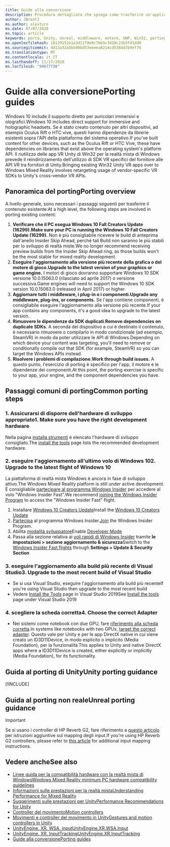 ```yaml
---
title: Guide alla conversione
description: Procedura dettagliata che spiega come trasferire un'applicazione immersiva esistente a una realtà mista di Windows.
author: JBrentJ
ms.author: alexturn
ms.date: 07/07/2020
ms.topic: article
keywords: porta, Unity, Unreal, middleware, motore, UWP, Win32, porting, HoloLens 1st Gen, auricolare realtà mista, cuffia a realtà mista di Windows, migrazione, Windows 10, mapping di input,
ms.openlocfilehash: 18129151b1e3d11f9e9c7bb3c3420c23b5fd1dd0
ms.sourcegitcommit: dd13a32a5bb90bd53eeeea8214cd5384d7b9ef76
ms.translationtype: MT
ms.contentlocale: it-IT
ms.lasthandoff: 11/17/2020
ms.locfileid: "94677730"
---
```

# <a name="porting-guides"></a><span data-ttu-id="8c4a3-104">Guide alla conversione</span><span class="sxs-lookup"><span data-stu-id="8c4a3-104">Porting guides</span></span>

<span data-ttu-id="8c4a3-105">Windows 10 include il supporto diretto per auricolari immersivi e olografici.</span><span class="sxs-lookup"><span data-stu-id="8c4a3-105">Windows 10 includes direct support for immersive and holographic headsets.</span></span> <span data-ttu-id="8c4a3-106">Se è stato creato contenuto per altri dispositivi, ad esempio Oculus Rift o HTC vive, questi hanno dipendenze da librerie esistenti sopra l'API della piattaforma del sistema operativo.</span><span class="sxs-lookup"><span data-stu-id="8c4a3-106">If you've built content for other devices, such as the Oculus Rift or HTC Vive, these have dependencies on libraries that exist above the operating system's platform API.</span></span> <span data-ttu-id="8c4a3-107">Il riutilizzo delle app VR Unity di Win32 per la realtà mista di Windows prevede il reindirizzamento dell'utilizzo di SDK VR specifici del fornitore alle API VR tra fornitori di Unity.</span><span class="sxs-lookup"><span data-stu-id="8c4a3-107">Bringing existing Win32 Unity VR apps over to Windows Mixed Reality involves retargeting usage of vendor-specific VR SDKs to Unity's cross-vendor VR APIs.</span></span>

## <a name="porting-overview"></a><span data-ttu-id="8c4a3-108">Panoramica del porting</span><span class="sxs-lookup"><span data-stu-id="8c4a3-108">Porting overview</span></span>

<span data-ttu-id="8c4a3-109">A livello generale, sono necessari i passaggi seguenti per trasferire il contenuto esistente:</span><span class="sxs-lookup"><span data-stu-id="8c4a3-109">At a high level, the following steps are involved in porting existing content:</span></span>
1. <span data-ttu-id="8c4a3-110">**Verificare che il PC esegua Windows 10 Fall Creators Update (16299).**</span><span class="sxs-lookup"><span data-stu-id="8c4a3-110">**Make sure your PC is running the Windows 10 Fall Creators Update (16299).**</span></span> <span data-ttu-id="8c4a3-111">Non è più consigliabile ricevere le build di anteprima dall'anello Insider Skip Ahead, perché tali Build non saranno le più stabili per lo sviluppo di realtà miste.</span><span class="sxs-lookup"><span data-stu-id="8c4a3-111">We no longer recommend receiving preview builds from the Insider Skip Ahead ring, as those builds won't be the most stable for mixed reality development.</span></span>
2. <span data-ttu-id="8c4a3-112">**Eseguire l'aggiornamento alla versione più recente della grafica o del motore di gioco.**</span><span class="sxs-lookup"><span data-stu-id="8c4a3-112">**Upgrade to the latest version of your graphics or game engine.**</span></span> <span data-ttu-id="8c4a3-113">I motori di gioco dovranno supportare Windows 10 SDK versione 10.0.15063.0 (rilasciato ad aprile 2017) o versione successiva.</span><span class="sxs-lookup"><span data-stu-id="8c4a3-113">Game engines will need to support the Windows 10 SDK version 10.0.15063.0 (released in April 2017) or higher.</span></span>
3. <span data-ttu-id="8c4a3-114">**Aggiornare tutti i middleware, i plug-in o i componenti.**</span><span class="sxs-lookup"><span data-stu-id="8c4a3-114">**Upgrade any middleware, plug-ins, or components.**</span></span> <span data-ttu-id="8c4a3-115">Se l'app contiene componenti, è consigliabile eseguire l'aggiornamento alla versione più recente.</span><span class="sxs-lookup"><span data-stu-id="8c4a3-115">If your app contains any components, it's a good idea to upgrade to the latest version.</span></span>
4. <span data-ttu-id="8c4a3-116">**Rimuovere le dipendenze da SDK duplicati**.</span><span class="sxs-lookup"><span data-stu-id="8c4a3-116">**Remove dependencies on duplicate SDKs**.</span></span> <span data-ttu-id="8c4a3-117">A seconda del dispositivo a cui è destinato il contenuto, è necessario rimuovere o compilarlo in modo condizionale (ad esempio, SteamVR) in modo da poter utilizzare le API di Windows.</span><span class="sxs-lookup"><span data-stu-id="8c4a3-117">Depending on which device your content was targeting, you'll need to remove or conditionally compile out that SDK (for example, SteamVR) so you can target the Windows APIs instead.</span></span>
5. <span data-ttu-id="8c4a3-118">**Risolvere i problemi di compilazione.**</span><span class="sxs-lookup"><span data-stu-id="8c4a3-118">**Work through build issues.**</span></span> <span data-ttu-id="8c4a3-119">A questo punto, l'esercizio di porting è specifico per l'app, il motore e le dipendenze dei componenti.</span><span class="sxs-lookup"><span data-stu-id="8c4a3-119">At this point, the porting exercise is specific to your app, your engine, and the component dependencies you have.</span></span>

## <a name="common-porting-steps"></a><span data-ttu-id="8c4a3-120">Passaggi comuni di porting</span><span class="sxs-lookup"><span data-stu-id="8c4a3-120">Common porting steps</span></span>

### <a name="1-make-sure-you-have-the-right-development-hardware"></a><span data-ttu-id="8c4a3-121">1. Assicurarsi di disporre dell'hardware di sviluppo appropriato</span><span class="sxs-lookup"><span data-stu-id="8c4a3-121">1. Make sure you have the right development hardware</span></span>

<span data-ttu-id="8c4a3-122">Nella pagina [installa strumenti](../install-the-tools.md#immersive-vr-headset-requirements) è elencato l'hardware di sviluppo consigliato.</span><span class="sxs-lookup"><span data-stu-id="8c4a3-122">The [install the tools](../install-the-tools.md#immersive-vr-headset-requirements) page lists the recommended development hardware.</span></span>

### <a name="2-upgrade-to-the-latest-flight-of-windows-10"></a><span data-ttu-id="8c4a3-123">2. eseguire l'aggiornamento all'ultimo volo di Windows 10</span><span class="sxs-lookup"><span data-stu-id="8c4a3-123">2. Upgrade to the latest flight of Windows 10</span></span>

<span data-ttu-id="8c4a3-124">La piattaforma di realtà mista Windows è ancora in fase di sviluppo attivo.</span><span class="sxs-lookup"><span data-stu-id="8c4a3-124">The Windows Mixed Reality platform is still under active development.</span></span> <span data-ttu-id="8c4a3-125">È consigliabile [partecipare al programma Windows Insider](https://insider.windows.com/) per accedere al volo "Windows Insider Fast".</span><span class="sxs-lookup"><span data-stu-id="8c4a3-125">We recommend [joining the Windows Insider Program](https://insider.windows.com/) to access the "Windows Insider Fast" flight.</span></span>
1. <span data-ttu-id="8c4a3-126">Installare [Windows 10 Creators Update](https://www.microsoft.com/software-download/windows10)</span><span class="sxs-lookup"><span data-stu-id="8c4a3-126">Install the [Windows 10 Creators Update](https://www.microsoft.com/software-download/windows10)</span></span>
2. <span data-ttu-id="8c4a3-127">[Partecipa](https://insider.windows.com/) al programma Windows Insider.</span><span class="sxs-lookup"><span data-stu-id="8c4a3-127">[Join](https://insider.windows.com/) the Windows Insider Program.</span></span>
3. <span data-ttu-id="8c4a3-128">Abilita [modalità sviluppatore](https://docs.microsoft.com/windows/uwp/get-started/enable-your-device-for-development)</span><span class="sxs-lookup"><span data-stu-id="8c4a3-128">Enable [Developer Mode](https://docs.microsoft.com/windows/uwp/get-started/enable-your-device-for-development)</span></span>
4. <span data-ttu-id="8c4a3-129">Passa alla sezione relativa ai [voli rapidi di Windows Insider](https://blogs.technet.microsoft.com/uktechnet/2016/07/01/joining-insider-preview) tramite **le impostazioni > sezione aggiornamento & sicurezza**</span><span class="sxs-lookup"><span data-stu-id="8c4a3-129">Switch to the [Windows Insider Fast flights](https://blogs.technet.microsoft.com/uktechnet/2016/07/01/joining-insider-preview) through **Settings > Update & Security Section**</span></span>

### <a name="3-upgrade-to-the-most-recent-build-of-visual-studio"></a><span data-ttu-id="8c4a3-130">3. eseguire l'aggiornamento alla build più recente di Visual Studio</span><span class="sxs-lookup"><span data-stu-id="8c4a3-130">3. Upgrade to the most recent build of Visual Studio</span></span>
* <span data-ttu-id="8c4a3-131">Se si usa Visual Studio, eseguire l'aggiornamento alla build più recente</span><span class="sxs-lookup"><span data-stu-id="8c4a3-131">If you're using Visual Studio then upgrade to the most recent build</span></span>
* <span data-ttu-id="8c4a3-132">Vedere [Install the Tools](../install-the-tools.md#installation-checklist) page in Visual Studio 2019</span><span class="sxs-lookup"><span data-stu-id="8c4a3-132">See [Install the tools](../install-the-tools.md#installation-checklist) page under Visual Studio 2019</span></span>

### <a name="4-choose-the-correct-adapter"></a><span data-ttu-id="8c4a3-133">4. scegliere la scheda corretta</span><span class="sxs-lookup"><span data-stu-id="8c4a3-133">4. Choose the correct Adapter</span></span>
* <span data-ttu-id="8c4a3-134">Nei sistemi come notebook con due GPU, fare [riferimento alla scheda corretta](../native/rendering-in-directx.md#hybrid-graphics-pcs-and-mixed-reality-applications).</span><span class="sxs-lookup"><span data-stu-id="8c4a3-134">In systems like notebooks with two GPUs, [target the correct adapter](../native/rendering-in-directx.md#hybrid-graphics-pcs-and-mixed-reality-applications).</span></span> <span data-ttu-id="8c4a3-135">Questo vale per Unity e per le app DirectX native in cui viene creato un ID3D11Device, in modo esplicito o implicito (Media Foundation), per la funzionalità.</span><span class="sxs-lookup"><span data-stu-id="8c4a3-135">This applies to Unity and native DirectX apps where a ID3D11Device is created, either explicitly or implicitly (Media Foundation), for its functionality.</span></span>

## <a name="unity-porting-guidance"></a><span data-ttu-id="8c4a3-136">Guida al porting di Unity</span><span class="sxs-lookup"><span data-stu-id="8c4a3-136">Unity porting guidance</span></span>

[!INCLUDE[](includes/unity-porting-guidance.md)]

## <a name="unreal-porting-guidance"></a><span data-ttu-id="8c4a3-137">Guida al porting non reale</span><span class="sxs-lookup"><span data-stu-id="8c4a3-137">Unreal porting guidance</span></span>

> [!IMPORTANT]
> <span data-ttu-id="8c4a3-138">Se si usano i controller di HP Reverb G2, fare riferimento a [questo articolo](../unreal/unreal-reverb-g2-controllers.md) per istruzioni aggiuntive sul mapping degli input.</span><span class="sxs-lookup"><span data-stu-id="8c4a3-138">If you're using HP Reverb G2 controllers, please refer to [this article](../unreal/unreal-reverb-g2-controllers.md) for additional input mapping instructions.</span></span>

## <a name="see-also"></a><span data-ttu-id="8c4a3-139">Vedere anche</span><span class="sxs-lookup"><span data-stu-id="8c4a3-139">See also</span></span>
* [<span data-ttu-id="8c4a3-140">Linee guida per la compatibilità hardware con la realtà mista di Windows</span><span class="sxs-lookup"><span data-stu-id="8c4a3-140">Windows Mixed Reality minimum PC hardware compatibility guidelines</span></span>](https://docs.microsoft.com/windows/mixed-reality/enthusiast-guide/windows-mixed-reality-minimum-pc-hardware-compatibility-guidelines)
* [<span data-ttu-id="8c4a3-141">Informazioni sulle prestazioni per la realtà mista</span><span class="sxs-lookup"><span data-stu-id="8c4a3-141">Understanding Performance for Mixed Reality</span></span>](../platform-capabilities-and-apis/understanding-performance-for-mixed-reality.md)
* [<span data-ttu-id="8c4a3-142">Suggerimenti sulle prestazioni per Unity</span><span class="sxs-lookup"><span data-stu-id="8c4a3-142">Performance Recommendations for Unity</span></span>](../unity/performance-recommendations-for-unity.md)
* [<span data-ttu-id="8c4a3-143">Controller del movimento</span><span class="sxs-lookup"><span data-stu-id="8c4a3-143">Motion controllers</span></span>](../../design/motion-controllers.md)
* [<span data-ttu-id="8c4a3-144">Movimenti e controller del movimento in Unity</span><span class="sxs-lookup"><span data-stu-id="8c4a3-144">Gestures and motion controllers in Unity</span></span>](../unity/gestures-and-motion-controllers-in-unity.md)
* [<span data-ttu-id="8c4a3-145">UnityEngine. XR. WSA. input</span><span class="sxs-lookup"><span data-stu-id="8c4a3-145">UnityEngine.XR.WSA.Input</span></span>](https://docs.unity3d.com/ScriptReference/XR.WSA.Input.InteractionManager.html)
* [<span data-ttu-id="8c4a3-146">UnityEngine. XR. InputTracking</span><span class="sxs-lookup"><span data-stu-id="8c4a3-146">UnityEngine.XR.InputTracking</span></span>](https://docs.unity3d.com/ScriptReference/XR.InputTracking.html)
* [<span data-ttu-id="8c4a3-147">Guide alla conversione</span><span class="sxs-lookup"><span data-stu-id="8c4a3-147">Porting guides</span></span>](porting-guides.md)